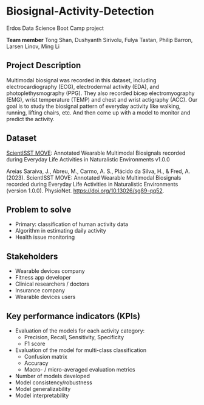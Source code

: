 # Biosignal-Activity-Detection
Erdos Data Science Boot Camp project

**Team member**
Tong Shan, Dushyanth Sirivolu, Fulya Tastan, Philip Barron, Larsen Linov, Ming Li
## Project Description
Multimodal biosignal was recorded in this dataset, including electrocardiography (ECG), electrodermal activity (EDA), and photoplethysmography (PPG). They also recorded bicep electromyography (EMG), wrist temperature (TEMP) and chest and wrist actigraphy (ACC). Our goal is to study the biosignal pattern of everyday activity like walking, running, lifting chairs, etc. And then come up with a model to monitor and predict the activity.
## Dataset
[ScientISST MOVE](https://doi.org/10.13026/sg89-qq52): Annotated Wearable Multimodal Biosignals recorded during Everyday Life Activities in Naturalistic Environments v1.0.0

Areias Saraiva, J., Abreu, M., Carmo, A. S., Plácido da Silva, H., & Fred, A. (2023). ScientISST MOVE: Annotated Wearable Multimodal Biosignals recorded during Everyday Life Activities in Naturalistic Environments (version 1.0.0). PhysioNet. https://doi.org/10.13026/sg89-qq52.
## Problem to solve
- Primary: classification of human activity data
- Algorithm in estimating daily activity
- Health issue monitoring
## Stakeholders
- Wearable devices company
- Fitness app developer
- Clinical researchers / doctors
- Insurance company
- Wearable devices users
## Key performance indicators (KPIs)
- Evaluation of the models for each activity category: 
  - Precision, Recall, Sensitivity, Specificity
  - F1 score
- Evaluation of the model for multi-class classification
  - Confusion matrix
  - Accuracy
  - Macro- / micro-averaged evaluation metrics
- Number of models developed
- Model consistency/robustness
- Model generalizability
- Model interpretability
